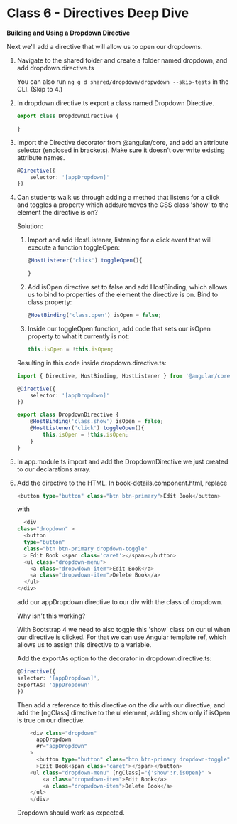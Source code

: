 # Class 6 - Directives Deep Dive

**Building and Using a Dropdown Directive**

Next we'll add a directive that will allow us to open our dropdowns.

1. Navigate to the shared folder and create a folder named dropdown, and add dropdown.directive.ts

    You can also run ```ng g d shared/dropdown/dropwdown --skip-tests``` in the CLI. (Skip to 4.)

2. In dropdown.directive.ts export a class named Dropdown Directive.
    ```ts
    export class DropdownDirective {

    }
    ```

3. Import the Directive decorator from @angular/core, and add an attribute selector (enclosed in brackets). Make sure it doesn't overwrite existing attribute names.
    ```ts
    @Directive({
        selector: '[appDropdown]'
    })
    ```
4. Can students walk us through adding a method that listens for a click and toggles a property which adds/removes the CSS class 'show' to the element the directive is on?
    
    Solution:
    
    1. Import and add HostListener, listening for a click event that will execute a function toggleOpen: 
        ```ts
        @HostListener('click') toggleOpen(){
        
        }
        ```

    2. Add isOpen directive set to false and add HostBinding, which allows us to bind to properties of the element the directive is on.
     Bind to class property:    
         ```ts 
        @HostBinding('class.open') isOpen = false;
        ```

    3. Inside our toggleOpen function, add code that sets our isOpen property to what it currently is not:
        ```ts
        this.isOpen = !this.isOpen;
        ```

    Resulting in this code inside dropdown.directive.ts:
    ```ts
    import { Directive, HostBinding, HostListener } from '@angular/core';

    @Directive({
        selector: '[appDropdown]'
    })

    export class DropdownDirective {
        @HostBinding('class.show') isOpen = false;
        @HostListener('click') toggleOpen(){
            this.isOpen = !this.isOpen;
        }
    }
    ```

5. In app.module.ts import and add the DropdownDirective we just created to our declarations array.

6. Add the directive to the HTML. In book-details.component.html, replace 
    ```ts 
    <button type="button" class="btn btn-primary">Edit Book</button>
    ```
    with 
    ```ts 
      <div 
    class="dropdown" >
      <button 
      type="button" 
      class="btn btn-primary dropdown-toggle"
      > Edit Book <span class='caret'></span></button>
      <ul class="dropdown-menu">
        <a class="dropwdown-item">Edit Book</a>
        <a class="dropwdown-item">Delete Book</a>
      </ul>
    </div> 
    ```
    add our appDropdown directive to our div with the class of dropdown.

    Why isn't this working? 

    With Bootstrap 4 we need to also toggle this 'show' class on our ul when our directive is clicked. For that we can use Angular template ref, which allows us to assign this directive to a variable.

    Add the exportAs option to the decorator in dropdown.directive.ts:
    ```ts 
    @Directive({
    selector: '[appDropdown]',
    exportAs: 'appDropdown'
    })
    ```
    Then add a reference to this directive on the div with our directive, and add the [ngClass] directive to the ul element, adding show only if isOpen is true on our directive.

    ```ts 
        <div class="dropdown" 
          appDropdown
          #r="appDropdown"
        >
          <button type="button" class="btn btn-primary dropdown-toggle"
          >Edit Book<span class='caret'></span></button>
        <ul class="dropdown-menu" [ngClass]="{'show':r.isOpen}" >
            <a class="dropwdown-item">Edit Book</a>
            <a class="dropwdown-item">Delete Book</a>
        </ul>
        </div> 
    ```

    Dropdown should work as expected.
